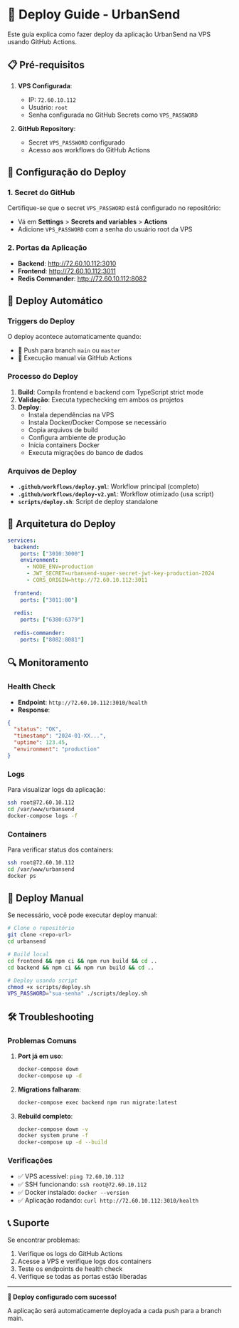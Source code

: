 # 🚀 Deploy Guide - UrbanSend

Este guia explica como fazer deploy da aplicação UrbanSend na VPS usando GitHub Actions.

## 📋 Pré-requisitos

1. **VPS Configurada**: 
   - IP: `72.60.10.112`
   - Usuário: `root`
   - Senha configurada no GitHub Secrets como `VPS_PASSWORD`

2. **GitHub Repository**:
   - Secret `VPS_PASSWORD` configurado
   - Acesso aos workflows do GitHub Actions

## 🔧 Configuração do Deploy

### 1. Secret do GitHub

Certifique-se que o secret `VPS_PASSWORD` está configurado no repositório:
- Vá em **Settings** > **Secrets and variables** > **Actions**
- Adicione `VPS_PASSWORD` com a senha do usuário root da VPS

### 2. Portas da Aplicação

- **Backend**: http://72.60.10.112:3010
- **Frontend**: http://72.60.10.112:3011  
- **Redis Commander**: http://72.60.10.112:8082

## 🚀 Deploy Automático

### Triggers do Deploy

O deploy acontece automaticamente quando:
- 📝 Push para branch `main` ou `master`
- 🔄 Execução manual via GitHub Actions

### Processo do Deploy

1. **Build**: Compila frontend e backend com TypeScript strict mode
2. **Validação**: Executa typechecking em ambos os projetos
3. **Deploy**: 
   - Instala dependências na VPS
   - Instala Docker/Docker Compose se necessário
   - Copia arquivos de build
   - Configura ambiente de produção
   - Inicia containers Docker
   - Executa migrações do banco de dados

### Arquivos de Deploy

- **`.github/workflows/deploy.yml`**: Workflow principal (completo)
- **`.github/workflows/deploy-v2.yml`**: Workflow otimizado (usa script)
- **`scripts/deploy.sh`**: Script de deploy standalone

## 🐳 Arquitetura do Deploy

```yaml
services:
  backend:
    ports: ["3010:3000"]
    environment:
      - NODE_ENV=production
      - JWT_SECRET=urbansend-super-secret-jwt-key-production-2024
      - CORS_ORIGIN=http://72.60.10.112:3011
  
  frontend:
    ports: ["3011:80"]
    
  redis:
    ports: ["6380:6379"]
    
  redis-commander:
    ports: ["8082:8081"]
```

## 🔍 Monitoramento

### Health Check

- **Endpoint**: `http://72.60.10.112:3010/health`
- **Response**:
```json
{
  "status": "OK",
  "timestamp": "2024-01-XX...",
  "uptime": 123.45,
  "environment": "production"
}
```

### Logs

Para visualizar logs da aplicação:

```bash
ssh root@72.60.10.112
cd /var/www/urbansend
docker-compose logs -f
```

### Containers

Para verificar status dos containers:

```bash
ssh root@72.60.10.112
cd /var/www/urbansend
docker ps
```

## 🔧 Deploy Manual

Se necessário, você pode executar deploy manual:

```bash
# Clone o repositório
git clone <repo-url>
cd urbansend

# Build local
cd frontend && npm ci && npm run build && cd ..
cd backend && npm ci && npm run build && cd ..

# Deploy usando script
chmod +x scripts/deploy.sh
VPS_PASSWORD="sua-senha" ./scripts/deploy.sh
```

## 🛠️ Troubleshooting

### Problemas Comuns

1. **Port já em uso**:
   ```bash
   docker-compose down
   docker-compose up -d
   ```

2. **Migrations falharam**:
   ```bash
   docker-compose exec backend npm run migrate:latest
   ```

3. **Rebuild completo**:
   ```bash
   docker-compose down -v
   docker system prune -f
   docker-compose up -d --build
   ```

### Verificações

- ✅ VPS acessível: `ping 72.60.10.112`
- ✅ SSH funcionando: `ssh root@72.60.10.112`
- ✅ Docker instalado: `docker --version`
- ✅ Aplicação rodando: `curl http://72.60.10.112:3010/health`

## 📞 Suporte

Se encontrar problemas:
1. Verifique os logs do GitHub Actions
2. Acesse a VPS e verifique logs dos containers
3. Teste os endpoints de health check
4. Verifique se todas as portas estão liberadas

---

**🎉 Deploy configurado com sucesso!** 

A aplicação será automaticamente deployada a cada push para a branch main.